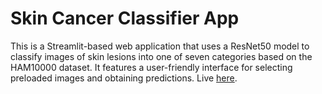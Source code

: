 # Skin Cancer Classifier App

This is a Streamlit-based web application that uses a ResNet50 model to classify images of skin lesions into one of seven categories based on the HAM10000 dataset. 
It features a user-friendly interface for selecting preloaded images and obtaining predictions. 
Live [here](https://ham10000-app.streamlit.app/).
